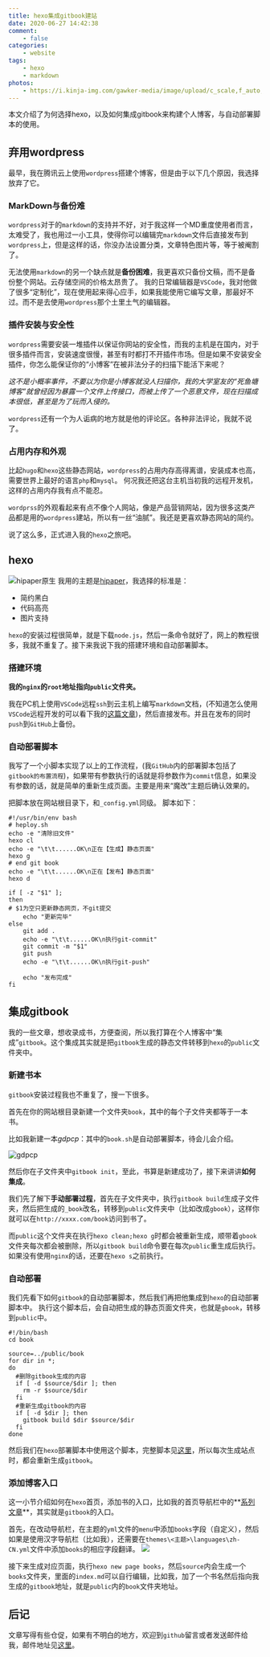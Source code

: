 ```yaml
---
title: hexo集成gitbook建站
date: 2020-06-27 14:42:38
comment:
    - false
categories:
	- website
tags:
	- hexo
	- markdown
photos:
	- https://i.kinja-img.com/gawker-media/image/upload/c_scale,f_auto,fl_progressive,q_80,w_1600/18pqg147h0hx3png.png
---
```



本文介绍了为何选择hexo，以及如何集成gitbook来构建个人博客，与自动部署脚本的使用。

<!-- more -->

## 弃用wordpress

最早，我在腾讯云上使用`wordpress`搭建个博客，但是由于以下几个原因，我选择放弃了它。

### MarkDown与备份难

`wordpress`对于的`markdown`的支持并不好，对于我这样一个MD重度使用者而言，太难受了，我也用过一小工具，使得你可以编辑完`markdown`文件后直接发布到`wordpress`上，但是这样的话，你没办法设置分类，文章特色图片等，等于被阉割了。

无法使用`markdown`的另一个缺点就是**备份困难**，我更喜欢只备份文稿，而不是备份整个网站。云存储空间的价格太昂贵了。
我的日常编辑器是`VSCode`，我对他做了很多“定制化”，现在使用起来得心应手，如果我能使用它编写文章，那最好不过。而不是去使用`wordpress`那个土里土气的编辑器。

### 插件安装与安全性

`wordpress`需要安装一堆插件以保证你网站的安全性，而我的主机是在国内，对于很多插件而言，安装速度很慢，甚至有时都打不开插件市场。但是如果不安装安全插件，你怎么能保证你的“小博客”在被非法分子的扫描下能活下来呢？

*这不是小概率事件，不要以为你是小博客就没人扫描你，我的大学室友的“死鱼塘博客”就曾经因为暴露一个文件上传接口，而被上传了一个恶意文件，现在扫描成本很低，甚至是为了玩而入侵的。*

`wordpress`还有一个为人诟病的地方就是他的评论区。各种非法评论，我就不说了。

### 占用内存和外观

比起`hugo`和`hexo`这些静态网站，`wordpress`的占用内存高得离谱，安装成本也高，需要世界上最好的语言`php`和`mysql`。
何况我还把这台主机当初我的远程开发机，这样的占用内存我有点不能忍。

`wordprss`的外观看起来有点不像个人网站，像是产品营销网站，因为很多这类产品都是用的`wordpress`建站，所以有一丝“油腻”。我还是更喜欢静态网站的简约。


说了这么多，正式进入我的`hexo`之旅吧。

## hexo

![hipaper原生](https://s1.ax1x.com/2020/06/27/N6FqC6.png)
我用的主题是[hipaper](https://github.com/iTimeTraveler/hexo-theme-hipaper/)，我选择的标准是：

* 简约黑白
* 代码高亮
* 图片支持

`hexo`的安装过程很简单，就是下载`node.js`，然后一条命令就好了，网上的教程很多，我就不重复了。接下来我说下我的搭建环境和自动部署脚本。

### 搭建环境

**我的`nginx`的`root`地址指向`public`文件夹。**

我在PC机上使用`VSCode`远程`ssh`到云主机上编写`markdown`文档，(不知道怎么使用`VSCode`远程开发的可以看下我的[这篇文章](http://jun10ng.work/2020/06/27/vscode-remote-development-and-golang-env/))，然后直接发布。并且在发布的同时`push`到`GitHub`上备份。

### 自动部署脚本

我写了一个小脚本实现了以上的工作流程，(我`GitHub`内的部署脚本包括了`gitbook的布置流程`)，如果带有参数执行的话就是将参数作为`commit`信息，如果没有参数的话，就是简单的重新生成页面。主要是用来“魔改”主题后确认效果的。

把脚本放在网站根目录下，和`_config.yml`同级。
脚本如下：

```shell
#!/usr/bin/env bash
# heploy.sh
echo -e "清除旧文件"
hexo cl
echo -e "\t\t......OK\n正在【生成】静态页面"
hexo g 
# end git book
echo -e "\t\t......OK\n正在【发布】静态页面"
hexo d 

if [ -z "$1" ];
then
# $1为空只更新静态网页，不git提交
    echo "更新完毕"
else
    git add .  
    echo -e "\t\t......OK\n执行git-commit"
    git commit -m "$1" 
    git push  
    echo -e "\t\t......OK\n执行git-push"

    echo "发布完成"
fi

```

## 集成gitbook

我的一些文章，想收录成书，方便查阅，所以我打算在个人博客中“集成”`gitbook`。这个集成其实就是把`gitbook`生成的静态文件转移到`hexo`的`public`文件夹中。

### 新建书本

`gitbook`安装过程我也不重复了，搜一下很多。

首先在你的网站根目录新建一个文件夹`book`，其中的每个子文件夹都等于一本书。

比如我新建一本*gdpcp*：其中的`book.sh`是自动部署脚本，待会儿会介绍。

![gdpcp](https://s1.ax1x.com/2020/06/28/NRt974.png)

然后你在子文件夹中`gitbook init`，至此，书算是新建成功了，接下来讲讲**如何集成**。

我们先了解下**手动部署过程**，首先在子文件夹中，执行`gitbook build`生成子文件夹，然后把生成的`_book`改名，转移到`public`文件夹中（比如改成`gbook`），这样你就可以在`http://xxxx.com/book`访问到书了。

而`public`这个文件夹在执行`hexo clean;hexo g`时都会被重新生成，顺带着`gbook`文件夹每次都会被删除，所以`gitbook build`命令要在每次`public`重生成后执行。如果没有使用`nginx`的话，还要在`hexo s`之前执行。

### 自动部署  

我们先看下如何`gitbook`的自动部署脚本，然后我们再把他集成到`hexo`的自动部署脚本中。
执行这个脚本后，会自动把生成的静态页面文件夹，也就是`gbook`，转移到`public`中。

```shell
#!/bin/bash
cd book

source=../public/book
for dir in *;
do
  #删除gitbook生成的内容
  if [ -d $source/$dir ]; then
    rm -r $source/$dir
  fi
  #重新生成gitbook的内容
  if [ -d $dir ]; then
    gitbook build $dir $source/$dir
  fi
done
```

然后我们在`hexo`部署脚本中使用这个脚本，完整脚本见[这里](https://github.com/Jun10ng/blog/blob/master/heploy.sh)，所以每次生成站点时，都会重新生成`gitbook`。

### 添加博客入口

这一小节介绍如何在`hexo`首页，添加书的入口，比如我的首页导航栏中的**[系列文章](http://jun10ng.work/books/)**，其实就是`gitbook`的入口。

首先，在改动导航栏，在主题的`yml`文件的`menu`中添加`books`字段（自定义），然后如果是使用汉字导航栏（比如我），还需要在`themes\<主题>\languages\zh-CN.yml`文件中添加`books`的相应字段翻译。
![](https://s1.ax1x.com/2020/06/28/NRaSnf.png)

接下来生成对应页面，执行`hexo new page books`，然后`source`内会生成一个`books`文件夹，里面的`index.md`可以自行编辑，比如我，加了一个书名然后指向我生成的`gitbook`地址，就是`public`内的`book`文件夹地址。

## 后记

文章写得有些仓促，如果有不明白的地方，欢迎到`github`留言或者发送邮件给我，邮件地址见[这里](http://jun10ng.work/about)。